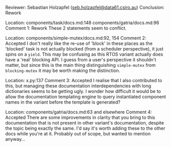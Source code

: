 Reviewer: Sebastian Holzapfel (seb.holzapfel@data61.csiro.au)
Conclusion: Rework

Location: components/task/docs.md:148
          components/gatria/docs.md:96
Comment 1: Rework
These 2 statements seem to conflict.

Location: components/simple-mutex/docs.md:92, 154
Comment 2: Accepted
I don't really like the re-use of 'block' in these places as the 'blocked' task is not actually blocked (from a scheduler perspective), it just spins on a `yield`.
This may be confusing as this RTOS variant actually does have a 'real' blocking API.
I guess from a user's perspective it shouldn't matter, but since this is the main thing distinguishing `simple-mutex` from `blocking-mutex` it may be worth making the distinction.

Location: x.py:137
Comment 3: Accepted
I realise that I also contributed to this, but managing these documentation interdependencies with long dictionaries seems to be getting ugly.
I wonder how difficult it would be to allow the documentation templating engine to query instantiated component names in the variant before the template is generated?

Location: components/gatria/docs.md:63 and elsewhere
Comment 4: Accepted
There are some improvements in clarity that you bring to this documentation that is not present in other variant's documentation, despite the topic being exactly the same.
I'd say it's worth adding these to the other docs while you're at it.
Probably out of scope, but wanted to mention anyway...
